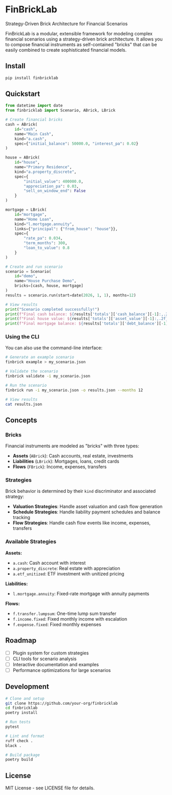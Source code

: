 # FinBrickLab

Strategy-Driven Brick Architecture for Financial Scenarios

FinBrickLab is a modular, extensible framework for modeling complex financial scenarios using a strategy-driven brick architecture. It allows you to compose financial instruments as self-contained "bricks" that can be easily combined to create sophisticated financial models.

## Install

```bash
pip install finbricklab
```

## Quickstart

```python
from datetime import date
from finbricklab import Scenario, ABrick, LBrick

# Create financial bricks
cash = ABrick(
    id="cash", 
    name="Main Cash", 
    kind="a.cash",
    spec={"initial_balance": 50000.0, "interest_pa": 0.02}
)

house = ABrick(
    id="house", 
    name="Primary Residence", 
    kind="a.property_discrete",
    spec={
        "initial_value": 400000.0,
        "appreciation_pa": 0.03,
        "sell_on_window_end": False
    }
)

mortgage = LBrick(
    id="mortgage", 
    name="Home Loan", 
    kind="l.mortgage.annuity",
    links={"principal": {"from_house": "house"}},
    spec={
        "rate_pa": 0.034, 
        "term_months": 300,
        "loan_to_value": 0.8
    }
)

# Create and run scenario
scenario = Scenario(
    id="demo", 
    name="House Purchase Demo", 
    bricks=[cash, house, mortgage]
)
results = scenario.run(start=date(2026, 1, 1), months=12)

# View results
print("Scenario completed successfully!")
print(f"Final cash balance: ${results['totals']['cash_balance'][-1]:,.2f}")
print(f"Final house value: ${results['totals']['asset_value'][-1]:,.2f}")
print(f"Final mortgage balance: ${results['totals']['debt_balance'][-1]:,.2f}")
```

### Using the CLI

You can also use the command-line interface:

```bash
# Generate an example scenario
finbrick example > my_scenario.json

# Validate the scenario
finbrick validate -i my_scenario.json

# Run the scenario
finbrick run -i my_scenario.json -o results.json --months 12

# View results
cat results.json
```

## Concepts

### Bricks

Financial instruments are modeled as "bricks" with three types:

- **Assets** (`ABrick`): Cash accounts, real estate, investments
- **Liabilities** (`LBrick`): Mortgages, loans, credit cards  
- **Flows** (`FBrick`): Income, expenses, transfers

### Strategies

Brick behavior is determined by their `kind` discriminator and associated strategy:

- **Valuation Strategies**: Handle asset valuation and cash flow generation
- **Schedule Strategies**: Handle liability payment schedules and balance tracking
- **Flow Strategies**: Handle cash flow events like income, expenses, transfers

### Available Strategies

**Assets:**
- `a.cash`: Cash account with interest
- `a.property_discrete`: Real estate with appreciation  
- `a.etf_unitized`: ETF investment with unitized pricing

**Liabilities:**
- `l.mortgage.annuity`: Fixed-rate mortgage with annuity payments

**Flows:**
- `f.transfer.lumpsum`: One-time lump sum transfer
- `f.income.fixed`: Fixed monthly income with escalation
- `f.expense.fixed`: Fixed monthly expenses

## Roadmap

- [ ] Plugin system for custom strategies
- [ ] CLI tools for scenario analysis
- [ ] Interactive documentation and examples
- [ ] Performance optimizations for large scenarios

## Development

```bash
# Clone and setup
git clone https://github.com/your-org/finbricklab
cd finbricklab
poetry install

# Run tests
pytest

# Lint and format
ruff check .
black .

# Build package
poetry build
```

## License

MIT License - see LICENSE file for details.